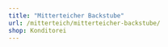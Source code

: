 ```yaml
---
title: "Mitterteicher Backstube"
url: /mitterteich/mitterteicher-backstube/
shop: Konditorei
---
```

